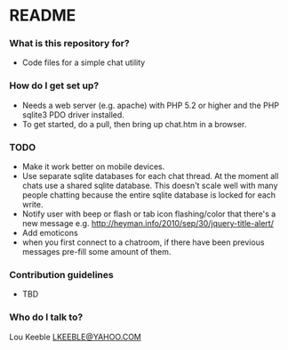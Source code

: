 # README #

### What is this repository for? ###
* Code files for a simple chat utility 

### How do I get set up? ###
* Needs a web server (e.g. apache) with PHP 5.2 or higher and the PHP sqlite3 PDO driver installed.
* To get started, do a pull, then bring up chat.htm in a browser. 

### TODO
* Make it work better on mobile devices. 
* Use separate sqlite databases for each chat thread. At the moment all chats use a shared sqlite database. This doesn't scale well with many people chatting because the entire sqlite database is locked for each write.
* Notify user with beep or flash or tab icon flashing/color that there's a new message
e.g. http://heyman.info/2010/sep/30/jquery-title-alert/
* Add emoticons
* when you first connect to a chatroom, if there have been previous messages pre-fill some amount of them.


### Contribution guidelines ###

* TBD

### Who do I talk to? ###
Lou Keeble LKEEBLE@YAHOO.COM
